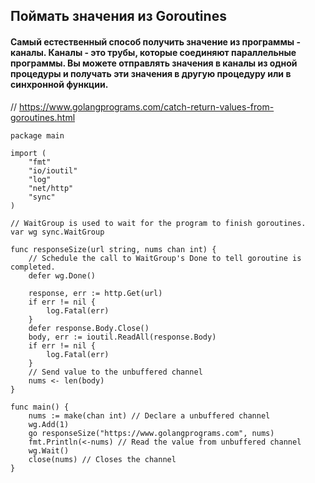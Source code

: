 ## Поймать значения из Goroutines
#### Самый естественный способ получить значение из программы - каналы. Каналы - это трубы, которые соединяют параллельные программы. Вы можете отправлять значения в каналы из одной процедуры и получать эти значения в другую процедуру или в синхронной функции.
// https://www.golangprograms.com/catch-return-values-from-goroutines.html


```golang
package main

import (
	"fmt"
	"io/ioutil"
	"log"
	"net/http"
	"sync"
)

// WaitGroup is used to wait for the program to finish goroutines.
var wg sync.WaitGroup

func responseSize(url string, nums chan int) {
	// Schedule the call to WaitGroup's Done to tell goroutine is completed.
	defer wg.Done()

	response, err := http.Get(url)
	if err != nil {
		log.Fatal(err)
	}
	defer response.Body.Close()
	body, err := ioutil.ReadAll(response.Body)
	if err != nil {
		log.Fatal(err)
	}
	// Send value to the unbuffered channel
	nums <- len(body)
}

func main() {
	nums := make(chan int) // Declare a unbuffered channel
	wg.Add(1)
	go responseSize("https://www.golangprograms.com", nums)
	fmt.Println(<-nums) // Read the value from unbuffered channel
	wg.Wait()
	close(nums) // Closes the channel
}
```

